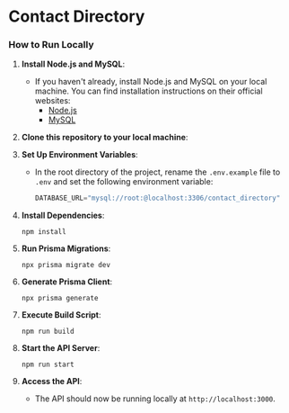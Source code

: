 # Contact Directory

### How to Run Locally

1. **Install Node.js and MySQL**:
   - If you haven't already, install Node.js and MySQL on your local machine. You can find installation instructions on their official websites:
     - [Node.js](https://nodejs.org/)
     - [MySQL](https://www.mysql.com/)

2. **Clone this repository to your local machine**:

3. **Set Up Environment Variables**:
   - In the root directory of the project, rename the `.env.example` file to `.env` and set the following environment variable:
     ```js
     DATABASE_URL="mysql://root:@localhost:3306/contact_directory"
     ```

4. **Install Dependencies**:
     ```
     npm install
     ```

5. **Run Prisma Migrations**:
     ```
     npx prisma migrate dev
     ```

6. **Generate Prisma Client**:
     ```
     npx prisma generate
     ```

7. **Execute Build Script**:
     ```
     npm run build
     ```

8. **Start the API Server**:
     ```
     npm run start
     ```

9. **Access the API**:
   - The API should now be running locally at `http://localhost:3000`.
